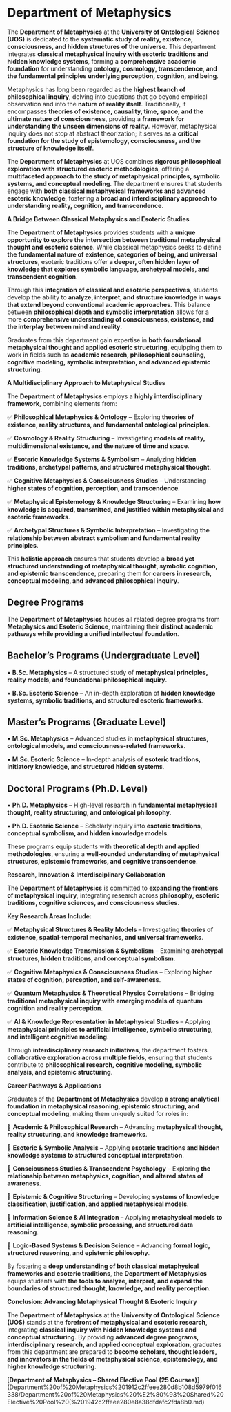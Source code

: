 # Department of Metaphysics

The **Department of Metaphysics** at the **University of Ontological Science (UOS)** is dedicated to the **systematic study of reality, existence, consciousness, and hidden structures of the universe**. This department integrates **classical metaphysical inquiry with esoteric traditions and hidden knowledge systems**, forming a **comprehensive academic foundation** for understanding **ontology, cosmology, transcendence, and the fundamental principles underlying perception, cognition, and being**.

Metaphysics has long been regarded as the **highest branch of philosophical inquiry**, delving into questions that go beyond empirical observation and into the **nature of reality itself**. Traditionally, it encompasses **theories of existence, causality, time, space, and the ultimate nature of consciousness**, providing a **framework for understanding the unseen dimensions of reality**. However, metaphysical inquiry does not stop at abstract theorization; it serves as a **critical foundation for the study of epistemology, consciousness, and the structure of knowledge itself**.

The **Department of Metaphysics** at UOS combines **rigorous philosophical exploration with structured esoteric methodologies**, offering a **multifaceted approach to the study of metaphysical principles, symbolic systems, and conceptual modeling**. The department ensures that students engage with **both classical metaphysical frameworks and advanced esoteric knowledge**, fostering a **broad and interdisciplinary approach to understanding reality, cognition, and transcendence**.

**A Bridge Between Classical Metaphysics and Esoteric Studies**

The **Department of Metaphysics** provides students with a **unique opportunity to explore the intersection between traditional metaphysical thought and esoteric science**. While classical metaphysics seeks to define **the fundamental nature of existence, categories of being, and universal structures**, esoteric traditions offer **a deeper, often hidden layer of knowledge that explores symbolic language, archetypal models, and transcendent cognition**.

Through this **integration of classical and esoteric perspectives**, students develop the ability to **analyze, interpret, and structure knowledge in ways that extend beyond conventional academic approaches**. This balance between **philosophical depth and symbolic interpretation** allows for a more **comprehensive understanding of consciousness, existence, and the interplay between mind and reality**.

Graduates from this department gain expertise in **both foundational metaphysical thought and applied esoteric structuring**, equipping them to work in fields such as **academic research, philosophical counseling, cognitive modeling, symbolic interpretation, and advanced epistemic structuring**.

**A Multidisciplinary Approach to Metaphysical Studies**

The **Department of Metaphysics** employs a **highly interdisciplinary framework**, combining elements from:

✅ **Philosophical Metaphysics & Ontology** – Exploring **theories of existence, reality structures, and fundamental ontological principles**.

✅ **Cosmology & Reality Structuring** – Investigating **models of reality, multidimensional existence, and the nature of time and space**.

✅ **Esoteric Knowledge Systems & Symbolism** – Analyzing **hidden traditions, archetypal patterns, and structured metaphysical thought**.

✅ **Cognitive Metaphysics & Consciousness Studies** – Understanding **higher states of cognition, perception, and transcendence**.

✅ **Metaphysical Epistemology & Knowledge Structuring** – Examining **how knowledge is acquired, transmitted, and justified within metaphysical and esoteric frameworks**.

✅ **Archetypal Structures & Symbolic Interpretation** – Investigating **the relationship between abstract symbolism and fundamental reality principles**.

This **holistic approach** ensures that students develop a **broad yet structured understanding of metaphysical thought, symbolic cognition, and epistemic transcendence**, preparing them for **careers in research, conceptual modeling, and advanced philosophical inquiry**.

## **Degree Programs**

The **Department of Metaphysics** houses all related degree programs from **Metaphysics and Esoteric Science**, maintaining their **distinct academic pathways while providing a unified intellectual foundation**.

## **Bachelor’s Programs (Undergraduate Level)**

•	**B.Sc. Metaphysics** – A structured study of **metaphysical principles, reality models, and foundational philosophical inquiry**.

•	**B.Sc. Esoteric Science** – An in-depth exploration of **hidden knowledge systems, symbolic traditions, and structured esoteric frameworks**.

## **Master’s Programs (Graduate Level)**

•	**M.Sc. Metaphysics** – Advanced studies in **metaphysical structures, ontological models, and consciousness-related frameworks**.

•	**M.Sc. Esoteric Science** – In-depth analysis of **esoteric traditions, initiatory knowledge, and structured hidden systems**.

## **Doctoral Programs (Ph.D. Level)**

•	**Ph.D. Metaphysics** – High-level research in **fundamental metaphysical thought, reality structuring, and ontological philosophy**.

•	**Ph.D. Esoteric Science** – Scholarly inquiry into **esoteric traditions, conceptual symbolism, and hidden knowledge models**.

These programs equip students with **theoretical depth and applied methodologies**, ensuring a **well-rounded understanding of metaphysical structures, epistemic frameworks, and cognitive transcendence**.

**Research, Innovation & Interdisciplinary Collaboration**

The **Department of Metaphysics** is committed to **expanding the frontiers of metaphysical inquiry**, integrating research across **philosophy, esoteric traditions, cognitive sciences, and consciousness studies**.

**Key Research Areas Include:**

✅ **Metaphysical Structures & Reality Models** – Investigating **theories of existence, spatial-temporal mechanics, and universal frameworks**.

✅ **Esoteric Knowledge Transmission & Symbolism** – Examining **archetypal structures, hidden traditions, and conceptual symbolism**.

✅ **Cognitive Metaphysics & Consciousness Studies** – Exploring **higher states of cognition, perception, and self-awareness**.

✅ **Quantum Metaphysics & Theoretical Physics Correlations** – Bridging **traditional metaphysical inquiry with emerging models of quantum cognition and reality perception**.

✅ **AI & Knowledge Representation in Metaphysical Studies** – Applying **metaphysical principles to artificial intelligence, symbolic structuring, and intelligent cognitive modeling**.

Through **interdisciplinary research initiatives**, the department fosters **collaborative exploration across multiple fields**, ensuring that students contribute to **philosophical research, cognitive modeling, symbolic analysis, and epistemic structuring**.

**Career Pathways & Applications**

Graduates of the **Department of Metaphysics** develop **a strong analytical foundation in metaphysical reasoning, epistemic structuring, and conceptual modeling**, making them uniquely suited for roles in:

🔹 **Academic & Philosophical Research** – Advancing **metaphysical thought, reality structuring, and knowledge frameworks**.

🔹 **Esoteric & Symbolic Analysis** – Applying **esoteric traditions and hidden knowledge systems to structured conceptual interpretation**.

🔹 **Consciousness Studies & Transcendent Psychology** – Exploring **the relationship between metaphysics, cognition, and altered states of awareness**.

🔹 **Epistemic & Cognitive Structuring** – Developing **systems of knowledge classification, justification, and applied metaphysical models**.

🔹 **Information Science & AI Integration** – Applying **metaphysical models to artificial intelligence, symbolic processing, and structured data reasoning**.

🔹 **Logic-Based Systems & Decision Science** – Advancing **formal logic, structured reasoning, and epistemic philosophy**.

By fostering a **deep understanding of both classical metaphysical frameworks and esoteric traditions**, the **Department of Metaphysics** equips students with **the tools to analyze, interpret, and expand the boundaries of structured thought, knowledge, and reality perception**.

**Conclusion: Advancing Metaphysical Thought & Esoteric Inquiry**

The **Department of Metaphysics** at the **University of Ontological Science (UOS)** stands at the **forefront of metaphysical and esoteric research**, integrating **classical inquiry with hidden knowledge systems and conceptual structuring**. By providing **advanced degree programs, interdisciplinary research, and applied conceptual exploration**, graduates from this department are prepared to **become scholars, thought leaders, and innovators in the fields of metaphysical science, epistemology, and higher knowledge structuring**.

[**Department of Metaphysics – Shared Elective Pool (25 Courses)**](Department%20of%20Metaphysics%201912c2ffeee280d8b108d5979f016338/Department%20of%20Metaphysics%20%E2%80%93%20Shared%20Elective%20Pool%20(%201942c2ffeee280e8a38dfdafc2fda8b0.md)